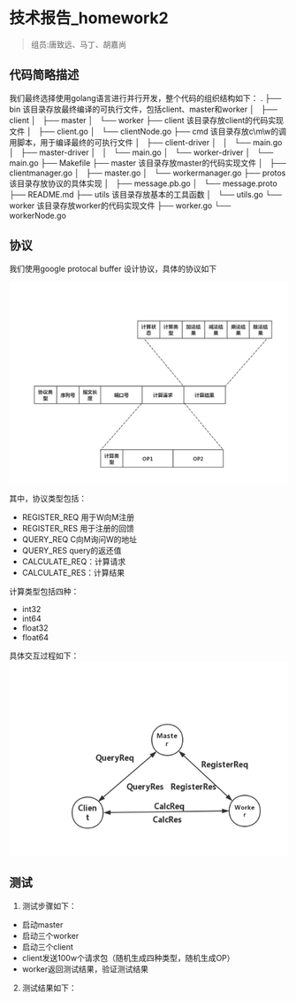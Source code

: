 # 技术报告_homework2

> 组员:唐致远、马丁、胡嘉尚
> 

## 代码简略描述

我们最终选择使用golang语言进行并行开发，整个代码的组织结构如下：
.
├── bin 该目录存放最终编译的可执行文件，包括client、master和worker
│   ├── client
│   ├── master
│   └── worker
├── client 该目录存放client的代码实现文件
│   ├── client.go
│   └── clientNode.go
├── cmd  该目录存放c\m\w的调用脚本，用于编译最终的可执行文件
│   ├── client-driver
│   │   └── main.go
│   ├── master-driver
│   │   └── main.go
│   └── worker-driver
│       └── main.go
├── Makefile
├── master  该目录存放master的代码实现文件
│   ├── clientmanager.go
│   ├── master.go
│   └── workermanager.go
├── protos 该目录存放协议的具体实现
│   ├── message.pb.go
│   └── message.proto
├── README.md
├── utils  该目录存放基本的工具函数
│   └── utils.go
└── worker  该目录存放worker的代码实现文件
    ├── worker.go
    └── workerNode.go

## 协议

我们使用google protocal buffer 设计协议，具体的协议如下

![](doc/img/1.png)

其中，协议类型包括：
- REGISTER_REQ 用于W向M注册
- REGISTER_RES 用于注册的回馈
- QUERY_REQ C向M询问W的地址
- QUERY_RES query的返还值
- CALCULATE_REQ：计算请求
- CALCULATE_RES：计算结果

计算类型包括四种：
- int32
- int64
- float32
- float64


具体交互过程如下：
![](doc/img/2.png)

## 测试

1. 测试步骤如下：
- 启动master
- 启动三个worker
- 启动三个client
- client发送100w个请求包（随机生成四种类型，随机生成OP）
- worker返回测试结果，验证测试结果

2. 测试结果如下：
